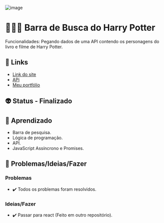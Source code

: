 ![image](https://user-images.githubusercontent.com/88604193/217340826-bb1d3fad-e0ae-49fa-9bde-ee3d9260c9b3.png)
<h1>👩🏽‍💻 Barra de Busca do Harry Potter</h1>
<p>Funcionalidades: Pegando dados de uma API contendo os personagens do livro e filme de Harry Potter.</p>
<h2>🎯 Links</h2>
<ul>
  <li>
    <a href="https://sabrina1408.github.io/HarryPotterJavaScript/" target="_blank">Link do site</a>
  </li>
  <li>
    <a href="https://hp-api.onrender.com/api/characters" target="_blank">APi</a></li>
  <li>
    <a href="https://sabrinaalvesbrito.com.br" target="_blank">Meu portfólio</a>
  </li>
</ul>
<h2>👽 Status - Finalizado</h2>
<h2>🧐 Aprendizado</h2>
<ul>
  <li>Barra de pesquisa.</li>
  <li>Lógica de programação.</li>
  <li>API.</li>
  <li>JavaScript Assíncrono e Promises.</li>
</ul>
<h2>👀 Problemas/Ideias/Fazer</h2>
<h3>Problemas</h3>
<ul>
  <li>✔️ Todos os problemas foram resolvidos.</li>
</ul>
<h3>Ideias/Fazer</h3>
<ul>
  <li>✔️ Passar para react (Feito em outro repositório).</li>
</ul>
